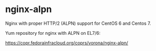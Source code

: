 # nginx-alpn

Nginx with proper HTTP/2 (ALPN) support for CentOS 6 and Centos 7.

Yum repository for nginx with ALPN on EL7/6:

https://copr.fedorainfracloud.org/coprs/vorona/nginx-alpn/
